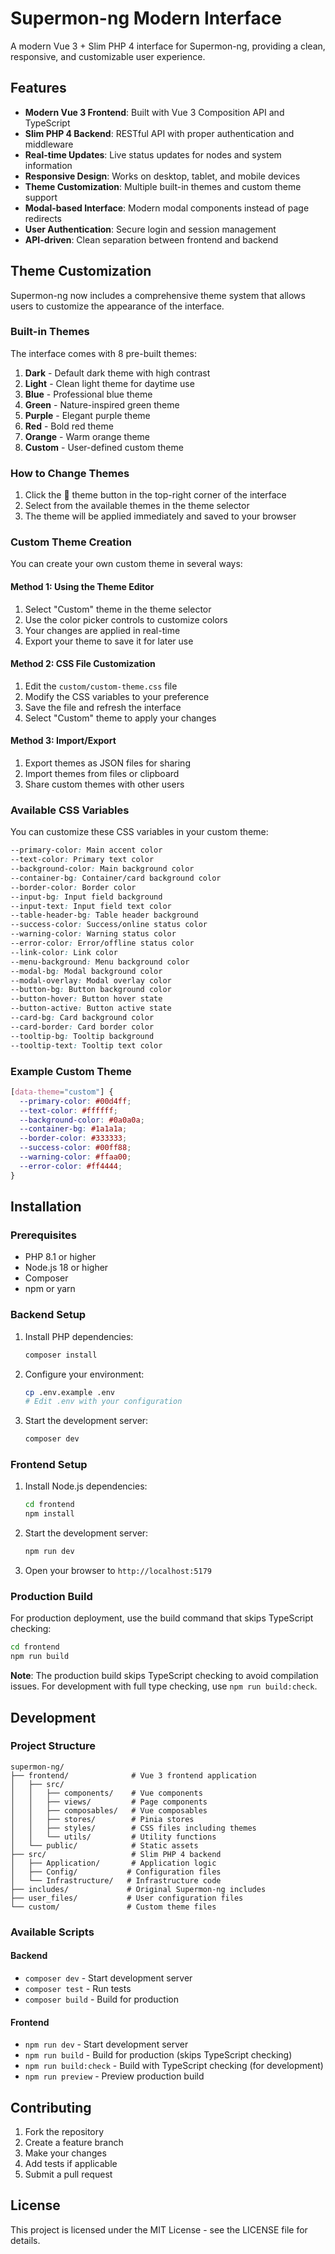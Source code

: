 # Supermon-ng Modern Interface

A modern Vue 3 + Slim PHP 4 interface for Supermon-ng, providing a clean, responsive, and customizable user experience.

## Features

- **Modern Vue 3 Frontend**: Built with Vue 3 Composition API and TypeScript
- **Slim PHP 4 Backend**: RESTful API with proper authentication and middleware
- **Real-time Updates**: Live status updates for nodes and system information
- **Responsive Design**: Works on desktop, tablet, and mobile devices
- **Theme Customization**: Multiple built-in themes and custom theme support
- **Modal-based Interface**: Modern modal components instead of page redirects
- **User Authentication**: Secure login and session management
- **API-driven**: Clean separation between frontend and backend

## Theme Customization

Supermon-ng now includes a comprehensive theme system that allows users to customize the appearance of the interface.

### Built-in Themes

The interface comes with 8 pre-built themes:

1. **Dark** - Default dark theme with high contrast
2. **Light** - Clean light theme for daytime use
3. **Blue** - Professional blue theme
4. **Green** - Nature-inspired green theme
5. **Purple** - Elegant purple theme
6. **Red** - Bold red theme
7. **Orange** - Warm orange theme
8. **Custom** - User-defined custom theme

### How to Change Themes

1. Click the 🎨 theme button in the top-right corner of the interface
2. Select from the available themes in the theme selector
3. The theme will be applied immediately and saved to your browser

### Custom Theme Creation

You can create your own custom theme in several ways:

#### Method 1: Using the Theme Editor
1. Select "Custom" theme in the theme selector
2. Use the color picker controls to customize colors
3. Your changes are applied in real-time
4. Export your theme to save it for later use

#### Method 2: CSS File Customization
1. Edit the `custom/custom-theme.css` file
2. Modify the CSS variables to your preference
3. Save the file and refresh the interface
4. Select "Custom" theme to apply your changes

#### Method 3: Import/Export
1. Export themes as JSON files for sharing
2. Import themes from files or clipboard
3. Share custom themes with other users

### Available CSS Variables

You can customize these CSS variables in your custom theme:

```css
--primary-color: Main accent color
--text-color: Primary text color
--background-color: Main background color
--container-bg: Container/card background color
--border-color: Border color
--input-bg: Input field background
--input-text: Input field text color
--table-header-bg: Table header background
--success-color: Success/online status color
--warning-color: Warning status color
--error-color: Error/offline status color
--link-color: Link color
--menu-background: Menu background color
--modal-bg: Modal background color
--modal-overlay: Modal overlay color
--button-bg: Button background color
--button-hover: Button hover state
--button-active: Button active state
--card-bg: Card background color
--card-border: Card border color
--tooltip-bg: Tooltip background
--tooltip-text: Tooltip text color
```

### Example Custom Theme

```css
[data-theme="custom"] {
  --primary-color: #00d4ff;
  --text-color: #ffffff;
  --background-color: #0a0a0a;
  --container-bg: #1a1a1a;
  --border-color: #333333;
  --success-color: #00ff88;
  --warning-color: #ffaa00;
  --error-color: #ff4444;
}
```

## Installation

### Prerequisites

- PHP 8.1 or higher
- Node.js 18 or higher
- Composer
- npm or yarn

### Backend Setup

1. Install PHP dependencies:
   ```bash
   composer install
   ```

2. Configure your environment:
   ```bash
   cp .env.example .env
   # Edit .env with your configuration
   ```

3. Start the development server:
   ```bash
   composer dev
   ```

### Frontend Setup

1. Install Node.js dependencies:
   ```bash
   cd frontend
   npm install
   ```

2. Start the development server:
   ```bash
   npm run dev
   ```

3. Open your browser to `http://localhost:5179`

### Production Build

For production deployment, use the build command that skips TypeScript checking:

```bash
cd frontend
npm run build
```

**Note**: The production build skips TypeScript checking to avoid compilation issues. For development with full type checking, use `npm run build:check`.

## Development

### Project Structure

```
supermon-ng/
├── frontend/              # Vue 3 frontend application
│   ├── src/
│   │   ├── components/    # Vue components
│   │   ├── views/         # Page components
│   │   ├── composables/   # Vue composables
│   │   ├── stores/        # Pinia stores
│   │   ├── styles/        # CSS files including themes
│   │   └── utils/         # Utility functions
│   └── public/            # Static assets
├── src/                   # Slim PHP 4 backend
│   ├── Application/       # Application logic
│   ├── Config/           # Configuration files
│   └── Infrastructure/   # Infrastructure code
├── includes/             # Original Supermon-ng includes
├── user_files/           # User configuration files
└── custom/               # Custom theme files
```

### Available Scripts

#### Backend
- `composer dev` - Start development server
- `composer test` - Run tests
- `composer build` - Build for production

#### Frontend
- `npm run dev` - Start development server
- `npm run build` - Build for production (skips TypeScript checking)
- `npm run build:check` - Build with TypeScript checking (for development)
- `npm run preview` - Preview production build

## Contributing

1. Fork the repository
2. Create a feature branch
3. Make your changes
4. Add tests if applicable
5. Submit a pull request

## License

This project is licensed under the MIT License - see the LICENSE file for details.
